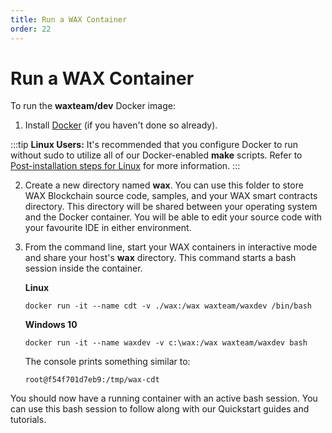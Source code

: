 ```yaml
---
title: Run a WAX Container
order: 22
---
```


# Run a WAX Container

To run the **waxteam/dev** Docker image:

1. Install <a href="https://www.docker.com/get-started" target="_blank">Docker</a> (if you haven't done so already). 

:::tip
<strong>Linux Users:</strong> It's recommended that you configure Docker to run without sudo to utilize all of our Docker-enabled <strong>make</strong> scripts. Refer to <a href="https://docs.docker.com/install/linux/linux-postinstall/" target="_blank">Post-installation steps for Linux</a> for more information.
:::

2. Create a new directory named **wax**. You can use this folder to store WAX Blockchain source code, samples, and your WAX smart contracts directory. This directory will be shared between your operating system and the Docker container. You will be able to edit your source code with your favourite IDE in either environment.

3. From the command line, start your WAX containers in interactive mode and share your host's **wax** directory. This command starts a bash session inside the container.

    **Linux**

    ```shell
    docker run -it --name cdt -v ./wax:/wax waxteam/waxdev /bin/bash
    ```

    **Windows 10**

    ```shell
    docker run -it --name waxdev -v c:\wax:/wax waxteam/waxdev bash
    ```

    The console prints something similar to:

    ```shell
    root@f54f701d7eb9:/tmp/wax-cdt
    ```

You should now have a running container with an active bash session. You can use this bash session to follow along with our Quickstart guides and tutorials.



